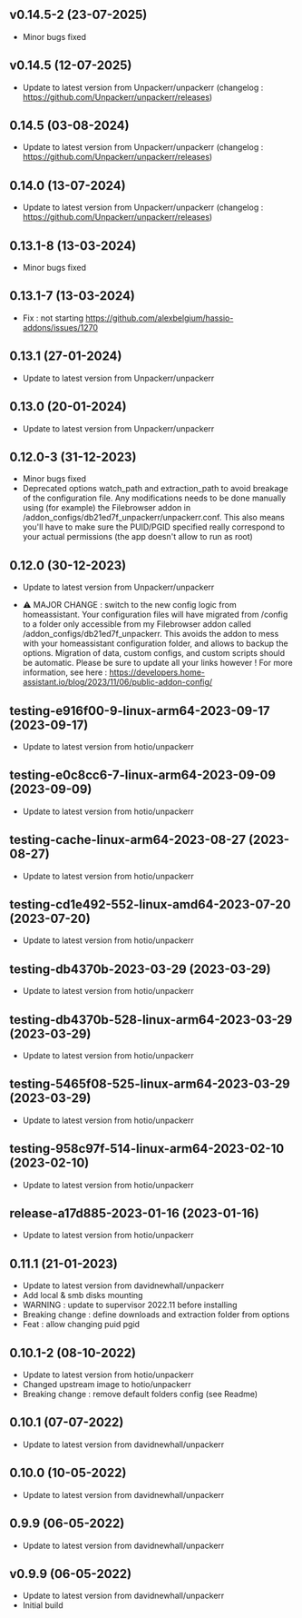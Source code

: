 ## v0.14.5-2 (23-07-2025)
- Minor bugs fixed

## v0.14.5 (12-07-2025)
- Update to latest version from Unpackerr/unpackerr (changelog : https://github.com/Unpackerr/unpackerr/releases)

## 0.14.5 (03-08-2024)
- Update to latest version from Unpackerr/unpackerr (changelog : https://github.com/Unpackerr/unpackerr/releases)

## 0.14.0 (13-07-2024)
- Update to latest version from Unpackerr/unpackerr (changelog : https://github.com/Unpackerr/unpackerr/releases)
## 0.13.1-8 (13-03-2024)
- Minor bugs fixed
## 0.13.1-7 (13-03-2024)
- Fix : not starting https://github.com/alexbelgium/hassio-addons/issues/1270

## 0.13.1 (27-01-2024)

- Update to latest version from Unpackerr/unpackerr

## 0.13.0 (20-01-2024)

- Update to latest version from Unpackerr/unpackerr
## 0.12.0-3 (31-12-2023)

- Minor bugs fixed
- Deprecated options watch_path and extraction_path to avoid breakage of the configuration file. Any modifications needs to be done manually using (for example) the Filebrowser addon in /addon_configs/db21ed7f_unpackerr/unpackerr.conf. This also means you'll have to make sure the PUID/PGID specified really correspond to your actual permissions (the app doesn't allow to run as root)

## 0.12.0 (30-12-2023)

- Update to latest version from Unpackerr/unpackerr

- &#9888; MAJOR CHANGE : switch to the new config logic from homeassistant. Your configuration files will have migrated from /config to a folder only accessible from my Filebrowser addon called /addon_configs/db21ed7f_unpackerr. This avoids the addon to mess with your homeassistant configuration folder, and allows to backup the options. Migration of data, custom configs, and custom scripts should be automatic. Please be sure to update all your links however ! For more information, see here : https://developers.home-assistant.io/blog/2023/11/06/public-addon-config/

## testing-e916f00-9-linux-arm64-2023-09-17 (2023-09-17)

- Update to latest version from hotio/unpackerr

## testing-e0c8cc6-7-linux-arm64-2023-09-09 (2023-09-09)

- Update to latest version from hotio/unpackerr

## testing-cache-linux-arm64-2023-08-27 (2023-08-27)

- Update to latest version from hotio/unpackerr

## testing-cd1e492-552-linux-amd64-2023-07-20 (2023-07-20)

- Update to latest version from hotio/unpackerr

## testing-db4370b-2023-03-29 (2023-03-29)

- Update to latest version from hotio/unpackerr

## testing-db4370b-528-linux-arm64-2023-03-29 (2023-03-29)

- Update to latest version from hotio/unpackerr

## testing-5465f08-525-linux-arm64-2023-03-29 (2023-03-29)

- Update to latest version from hotio/unpackerr

## testing-958c97f-514-linux-arm64-2023-02-10 (2023-02-10)

- Update to latest version from hotio/unpackerr

## release-a17d885-2023-01-16 (2023-01-16)

- Update to latest version from hotio/unpackerr

## 0.11.1 (21-01-2023)

- Update to latest version from davidnewhall/unpackerr
- Add local & smb disks mounting
- WARNING : update to supervisor 2022.11 before installing
- Breaking change : define downloads and extraction folder from options
- Feat : allow changing puid pgid

## 0.10.1-2 (08-10-2022)

- Update to latest version from hotio/unpackerr
- Changed upstream image to hotio/unpackerr
- Breaking change : remove default folders config (see Readme)

## 0.10.1 (07-07-2022)

- Update to latest version from davidnewhall/unpackerr

## 0.10.0 (10-05-2022)

- Update to latest version from davidnewhall/unpackerr

## 0.9.9 (06-05-2022)

- Update to latest version from davidnewhall/unpackerr

## v0.9.9 (06-05-2022)

- Update to latest version from davidnewhall/unpackerr
- Initial build
